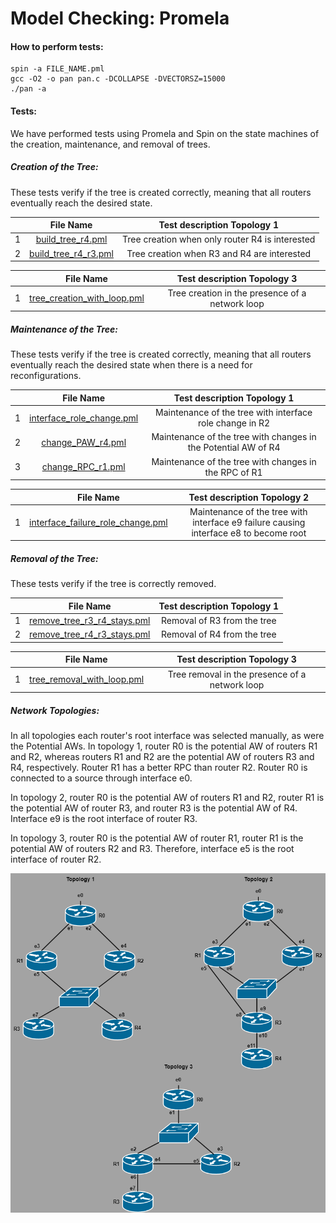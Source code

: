 # Model Checking: Promela

#### How to perform tests:
```
spin -a FILE_NAME.pml
gcc -O2 -o pan pan.c -DCOLLAPSE -DVECTORSZ=15000
./pan -a
```

#### Tests:
We have performed tests using Promela and Spin on the state machines of the creation, maintenance, and removal of trees.

##### Creation of the Tree:

 These tests verify if the tree is created correctly, meaning that all routers eventually reach the desired state.


 |   | File Name | Test description Topology 1 |
 |:---:|:---:|:---:|
 | 1 | [build_tree_r4.pml](./Build_Tree/R4_in/build_tree_r4.pml) | Tree creation when only router R4 is interested |
 | 2 | [build_tree_r4_r3.pml](./Build_Tree/R3_R4_in/build_tree_r4_r3.pml) | Tree creation when R3 and R4 are interested |

 |   | File Name | Test description Topology 3 |
 |:---:|:---:|:---:|
 | 1 | [tree_creation_with_loop.pml](./Build_Tree/Loop/tree_creation_with_loop.pml) | Tree creation in the presence of a network loop |
 
##### Maintenance of the Tree:

 These tests verify if the tree is created correctly, meaning that all routers eventually reach the desired state when there is a need for reconfigurations.

 |   | File Name | Test description Topology 1|
 |:---:|:---:|:---:|
 | 1 | [interface_role_change.pml](./Maintain_Tree/Interface_Role_Change_R2/interface_role_change.pml) | Maintenance of the tree with interface role change in R2 |
 | 2 | [change_PAW_r4.pml](./Maintain_Tree/Change_PotentialAW_R4/change_PAW_r4.pml) | Maintenance of the tree with changes in the Potential AW of R4 |
 | 3 | [change_RPC_r1.pml](./Maintain_Tree/Change_RPC_R1/change_RPC_r1.pml) | Maintenance of the tree with changes in the RPC of R1 |

 |   | File Name | Test description Topology 2 |
 |:---:|:---:|:---:|
 | 1 | [interface_failure_role_change.pml](./Maintain_Tree/Interface_Failure_and_Role_Change_R3/interface_failure_role_change.pml) | Maintenance of the tree with interface e9 failure causing interface e8 to become root |
 

##### Removal of the Tree:

 These tests verify if the tree is correctly removed.

 |   | File Name | Test description Topology 1|
 |:---:|:---:|:---:|
 | 1 | [remove_tree_r3_r4_stays.pml](./Remove_Tree/R3_R4_in_and_R3_removed/remove_tree_r3_r4_stays.pml) | Removal of R3 from the tree |
 | 2 | [remove_tree_r4_r3_stays.pml](./Remove_Tree/R3_R4_in_and_R4_removed/remove_tree_r4_r3_stays.pml) | Removal of R4 from the tree |

 |   | File Name | Test description Topology 3 |
 |:---:|:---:|:---:|
 | 1 | [tree_removal_with_loop.pml](./Remove_Tree/Loop/tree_removal_with_loop.pml) | Tree removal in the presence of a network loop |

##### Network Topologies:

 In all topologies each router's root interface was selected manually, as were the Potential AWs.
 In topology 1, router R0 is the potential AW of routers R1 and R2, whereas routers R1 and R2 are the potential AW of routers R3 and R4, respectively. Router R1 has a better RPC than router R2. Router R0 is connected to a source through interface e0. 

 In topology 2, router R0 is the potential AW of routers R1 and R2, router R1 is the potential AW of router R3, and router R3 is the potential AW of R4. Interface e9 is the root interface of router R3.
 
 In topology 3, router R0 is the potential AW of router R1, router R1 is the potential AW of routers R2 and R3. Therefore, interface e5 is the root interface of router R2.
 
 ![Promela Topologies](./Promela_network.png)